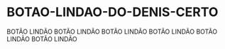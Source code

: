 # BOTAO-LINDAO-DO-DENIS-CERTO
 BOTÃO LINDÃO BOTÃO LINDÃO BOTÃO LINDÃO BOTÃO LINDÃO BOTÃO LINDÃO BOTÃO LINDÃO
